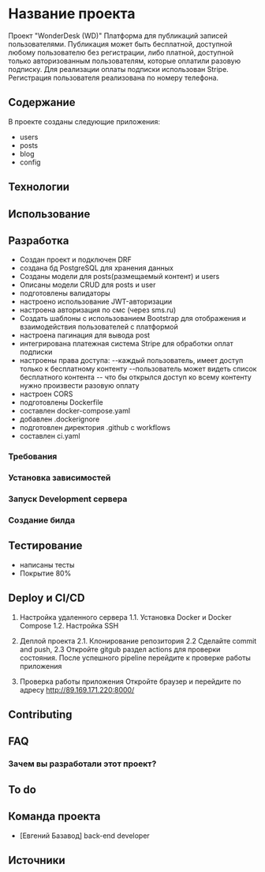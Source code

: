 # Название проекта
Проект "WonderDesk (WD)"
Платформа для публикаций записей пользователями.
Публикация может быть бесплатной, доступной любому пользователю без регистрации,
либо платной, доступной только авторизованным пользователям, которые оплатили разовую подписку.
Для реализации оплаты подписки использован Stripe. 
Регистрация пользователя реализована по номеру телефона.

## Содержание
В проекте созданы следующие приложения:
- users
- posts
- blog
- config

## Технологии

## Использование


## Разработка
- Создан проект и подключен DRF
- создана бд PostgreSQL для хранения данных
- Созданы модели для posts(размещаемый контент) и users
- Описаны модели CRUD для posts и user
- подготовлены валидаторы
- настроено использование JWT-авторизации
- настроена авторизация по смс (через sms.ru)
- Создать шаблоны с использованием Bootstrap для отображения и взаимодействия пользователей с платформой
- настроена пагинация для вывода post
- интегрирована платежная система Stripe для обработки оплат подписки
- настроены права доступа: 
--каждый пользователь, имеет доступ только к бесплатному контенту
--пользователь может видеть список бесплатного контента 
-- что бы открылся доступ ко всему контенту нужно произвести разовую оплату
- настроен CORS
- подготовлены Dockerfile
- составлен docker-compose.yaml
- добавлен .dockerignore
- подготовлен директория .github с workflows 
- составлен ci.yaml



### Требования


### Установка зависимостей


### Запуск Development сервера


### Создание билда


## Тестирование
- написаны тесты 
- Покрытие 80%


## Deploy и CI/CD
1. Настройка удаленного сервера
1.1. Установка Docker и Docker Compose
1.2. Настройка SSH

2. Деплой проекта
2.1. Клонирование репозитория
2.2 Сделайте commit and push, 
2.3 Откройте gitgub раздел actions для проверки состояния. После успешного pipeline 
перейдите к проверке работы приложения

3. Проверка работы приложения
Откройте браузер и перейдите по адресу http://89.169.171.220:8000/

## Contributing

## FAQ 

### Зачем вы разработали этот проект?


## To do

## Команда проекта

- [Евгений Базавод]  back-end developer

## Источники
